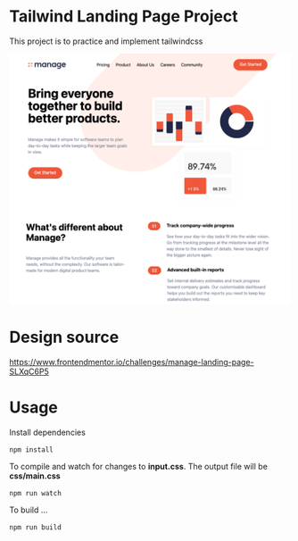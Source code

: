# Tailwind Landing Page Project

This project is to practice and implement tailwindcss

![Alt text](/img/screen.png?raw=true)

# Design source

https://www.frontendmentor.io/challenges/manage-landing-page-SLXqC6P5

# Usage

Install dependencies

```
npm install
```

To compile and watch for changes to **input.css**. The output file will be **css/main.css**

```
npm run watch
```

To build ...

```
npm run build
```
